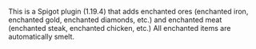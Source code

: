 This is a Spigot plugin (1.19.4) that adds enchanted ores (enchanted iron, enchanted gold, enchanted diamonds, etc.) and enchanted meat (enchanted steak, enchanted chicken, etc.)
All enchanted items are automatically smelt.
